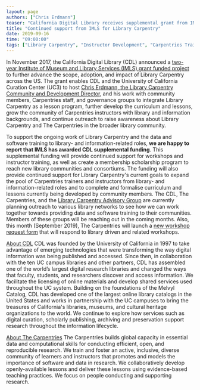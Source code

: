 ```yaml
---
layout: page
authors: ["Chris Erdmann"]
teaser: "California Digital Library receives supplemental grant from IMLS for Library Carpentry"
title: "Continued support from IMLS for Library Carpentry"
date: 2019-09-16
time: "09:00:00"
tags: ["Library Carpentry", "Instructor Development", "Carpentries Trainers", "Curriculum"]
---
```


In November 2017, the California Digital Library (CDL) announced a [two-year Institute of Museum and Library Services (IMLS) grant funded project](https://www.imls.gov/grants/awarded/re-85-17-0121-17) to further advance the scope, adoption, and impact of Library Carpentry across the US. The grant enables CDL and the University of California Curation Center (UC3) to host [Chris Erdmann, the Library Carpentry Community and Development Director](https://cdlib.org/welcome-chris-erdmann-library-carpentry-community-and-development-director/), and his work with community members, Carpentries staff, and governance groups to integrate Library Carpentry as a lesson program, further develop the curriculum and lessons, grow the community of Carpentries instructors with library and information backgrounds, and continue outreach to raise awareness about Library Carpentry and The Carpentries in the broader library community.  

To support the ongoing work of Library Carpentry and the data and software training to library- and information-related roles, **we are happy to report that IMLS has awarded CDL supplemental funding**. This supplemental funding will provide continued support for workshops and instructor training, as well as create a membership scholarship program to reach new library communities and consortiums. The funding will also provide continued support for Library Carpentry's current goals to expand the pool of Carpentries trainers and instructors from library- and information-related roles and to complete and formalise curriculum and lessons currently being developed by community members.
The CDL, The Carpentries, and the [Library Carpentry Advisory Group](https://librarycarpentry.org/advisory/) are currently planning outreach to various library networks to see how we can work together towards providing data and software training to their communities. Members of these groups will be reaching out in the coming months. Also, this month (September 2019), The Carpentries will launch a [new workshop request form](https://amy.carpentries.org/forms/workshop/) that will respond to library driven and related workshops. 
 
[About CDL](https://cdlib.org/)
CDL was founded by the University of California in 1997 to take advantage of emerging technologies that were transforming the way digital information was being published and accessed. Since then, in collaboration with the ten UC campus libraries and other partners, CDL has assembled one of the world’s largest digital research libraries and changed the ways that faculty, students, and researchers discover and access information. We facilitate the licensing of online materials and develop shared services used throughout the UC system. Building on the foundations of the Melvyl Catalog, CDL has developed one of the largest online library catalogs in the United States and works in partnership with the UC campuses to bring the treasures of California's libraries, museums, and cultural heritage organizations to the world. We continue to explore how services such as digital curation, scholarly publishing, archiving and preservation support research throughout the information lifecycle.
 
[About The Carpentries](https://carpentries.org/)
The Carpentries builds global capacity in essential data and computational skills for conducting efficient, open, and reproducible research. We train and foster an active, inclusive, diverse community of learners and instructors that promotes and models the importance of software and data in research. We collaboratively develop openly-available lessons and deliver these lessons using evidence-based teaching practices. We focus on people conducting and supporting research.
